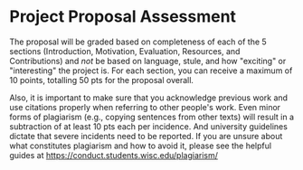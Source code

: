 # Project Proposal Assessment

The proposal will be graded based on completeness of each of the 5 sections (Introduction, Motivation, Evaluation, Resources, and Contributions) and *not* be based on language, stule, and how "exciting" or "interesting" the project is. For each section, you can receive a maximum of 10 points, totalling 50 pts for the proposal overall.

Also, it is important to make sure that you acknowledge previous work and use citations properly when referring to other people's work. Even minor forms of plagiarism (e.g., copying sentences from other texts) will result in a subtraction of at least 10 pts each per incidence. And university guidelines dictate that severe incidents need to be reported. If you are unsure about what constitutes plagiarism and how to avoid it, please see the helpful guides at https://conduct.students.wisc.edu/plagiarism/